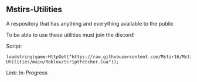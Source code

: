 ## Mstirs-Utilities
A respository that has anything and everything available to the public

To be able to use these utilities must join the discord!

Script:

	loadstring(game:HttpGet("https://raw.githubusercontent.com/Mstir16/Mstirs-Utilities/main/Roblox/ScriptFetcher.lua"));

Link: In-Progress

